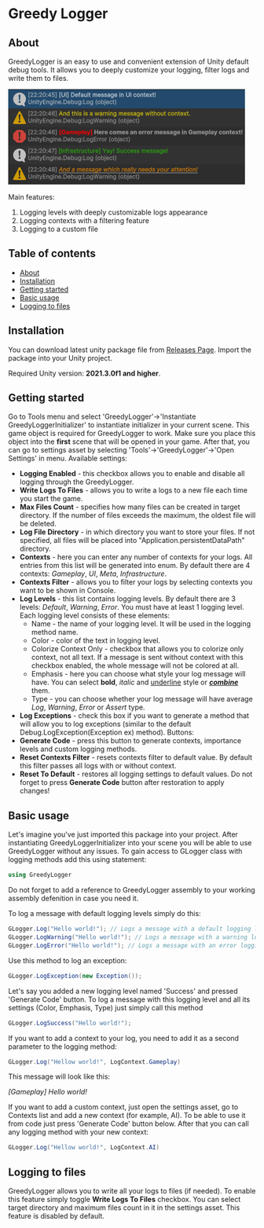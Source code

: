 # Greedy Logger
## About
GreedyLogger is an easy to use and convenient extension of Unity default debug tools. It allows you to deeply customize your logging, filter logs and write them to files. 

![image](/Documentation/greedy_logger_main_image.png)

Main features:
1.	Logging levels with deeply customizable logs appearance 
2.	Logging contexts with a filtering feature
3.	Logging to a custom file

## Table of contents
- [About](#about)
- [Installation](#installation)
- [Getting started](#getting-started)
- [Basic usage](#basic-usage)
- [Logging to files](#logging-to-files)

## Installation
You can download latest unity package file from [Releases Page](https://github.com/GreedyGrung/GreedyLogger/releases). Import the package into your Unity project.

Required Unity version: **2021.3.0f1 and higher**.

## Getting started
Go to Tools menu and select 'GreedyLogger'->'Instantiate GreedyLoggerInitializer' to instantiate initializer in your current scene. This game object is required for GreedyLogger to work. Make sure you place this object into the **first** scene that will be opened in your game.
After that, you can go to settings asset by selecting 'Tools'->'GreedyLogger'->'Open Settings' in menu.
Available settings:
* **Logging Enabled** - this checkbox allows you to enable and disable all logging through the GreedyLogger.
* **Write Logs To Files** - allows you to write a logs to a new file each time you start the game.
* **Max Files Count** - specifies how many files can be created in target directory. If the number of files exceeds the maximum, the oldest file will be deleted.
* **Log File Directory** - in which directory you want to store your files. If not specified, all files will be placed into "Application.persistentDataPath" directory.
* **Contexts** - here you can enter any number of contexts for your logs. All entries from this list will be generated into enum. By default there are 4 contexts: *Gameplay*, *UI*, *Meta*, *Infrastructure*.
* **Contexts Filter** - allows you to filter your logs by selecting contexts you want to be shown in Console.
* **Log Levels** - this list contains logging levels. By default there are 3 levels: *Default*, *Warning*, *Error*. You must have at least 1 logging level. Each logging level consists of these elements:
    * Name - the name of your logging level. It will be used in the logging method name.
    * Color - color of the text in logging level.
    * Colorize Context Only - checkbox that allows you to colorize only context, not all text. If a message is sent without context with this checkbox enabled, the whole message will not be colored at all.
    * Emphasis - here you can choose what style your log message will have. You can select **bold**, *italic* and <ins>underline</ins> style or <ins>***combine***</ins> them.
    * Type - you can choose whether your log message will have average *Log*, *Warning*, *Error* or *Assert* type.
* **Log Exceptions** - check this box if you want to generate a method that will allow you to log exceptions (similar to the default Debug.LogException(Exception ex) method).
Buttons:
* **Generate Code** - press this button to generate contexts, importance levels and custom logging methods.
* **Reset Contexts Filter** - resets contexts filter to default value. By default this filter passes all logs with or without context.
* **Reset To Default** - restores all logging settings to default values. Do not forget to press **Generate Code** button after restoration to apply changes! 

## Basic usage
Let's imagine you've just imported this package into your project. After instantiating GreedyLoggerInitializer into your scene you will be able to use GreedyLogger without any issues.
To gain access to GLogger class with logging methods add this using statement:
```cs
using GreedyLogger
```
Do not forget to add a reference to GreedyLogger assembly to your working assembly defenition in case you need it. 

To log a message with default logging levels simply do this:
```cs
GLogger.Log("Hello world!"); // Logs a message with a default logging level
GLogger.LogWarning("Hello world!"); // Logs a message with a warning logging level
GLogger.LogError("Hello world!"); // Logs a message with an error logging level
```
Use this method to log an exception:
```cs
GLogger.LogException(new Exception());
```
Let's say you added a new logging level named 'Success' and pressed 'Generate Code' button. To log a message with this logging level and all its settings (Color, Emphasis, Type) just simply call this method
```cs
GLogger.LogSuccess("Hello world!");
```
If you want to add a context to your log, you need to add it as a second parameter to the logging method:
```cs
GLogger.Log("Hellow world!", LogContext.Gameplay)
```
This message will look like this: 

*\[Gameplay\] Hello world!*

If you want to add a custom context, just open the settings asset, go to Contexts list and add a new context (for example, AI). To be able to use it from code just press 'Generate Code' button below. After that you can call any logging method with your new context:
```cs
GLogger.Log("Hellow world!", LogContext.AI)
```

## Logging to files
GreedyLogger allows you to write all your logs to files (if needed). To enable this feature simply toggle **Write Logs To Files** checkbox. You can select target directory and maximum files count in it in the settings asset. This feature is disabled by default.
